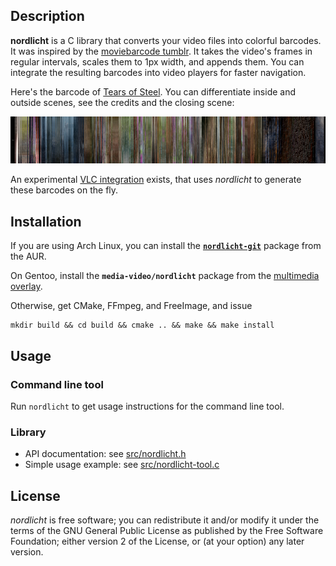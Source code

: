 ## Description

**nordlicht** is a C library that converts your video files into colorful barcodes. It was inspired by the [moviebarcode tumblr](http://moviebarcode.tumblr.com/). It takes the video's frames in regular intervals, scales them to 1px width, and appends them. You can integrate the resulting barcodes into video players for faster navigation.

Here's the barcode of [Tears of Steel](http://tearsofsteel.org/). You can differentiate inside and outside scenes, see the credits and the closing scene:

![Barcode for "Tears of Steel"](res/tos-example.png)

An experimental [VLC integration](https://github.com/blinry/vlc) exists, that uses *nordlicht* to generate these barcodes on the fly.

## Installation

If you are using Arch Linux, you can install the [**`nordlicht-git`**](https://aur.archlinux.org/packages/nordlicht-git/) package from the AUR.

On Gentoo, install the **`media-video/nordlicht`** package from the [multimedia overlay](https://gitorious.org/gentoo-multimedia/gentoo-multimedia).

Otherwise, get CMake, FFmpeg, and FreeImage, and issue

    mkdir build && cd build && cmake .. && make && make install

## Usage

### Command line tool

Run `nordlicht` to get usage instructions for the command line tool.

### Library

- API documentation: see [src/nordlicht.h](src/nordlicht.h)
- Simple usage example: see [src/nordlicht-tool.c](src/nordlicht-tool.c)

## License

*nordlicht* is free software; you can redistribute it and/or modify it under the terms of the GNU General Public License as published by the Free Software Foundation; either version 2 of the License, or (at your option) any later version.
